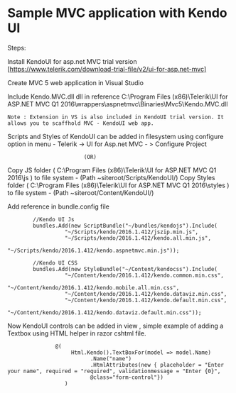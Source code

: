 # Sample MVC application with Kendo UI

Steps:

Install KendoUI for asp.net MVC trial version [https://www.telerik.com/download-trial-file/v2/ui-for-asp.net-mvc] 

Create MVC 5 web application in Visual Studio

Include Kendo.MVC.dll dll in reference C:\Program Files (x86)\Telerik\UI for ASP.NET MVC Q1 2016\wrappers\aspnetmvc\Binaries\Mvc5\Kendo.MVC.dll
 
    Note : Extension in VS is also included in KendoUI trial version. It allows you to scaffhold MVC - KendoUI web app.

Scripts and Styles of KendoUI can be added in filesystem using configure option in menu - Telerik -> UI for Asp.net MVC - > Configure Project 

                            (OR)

Copy JS folder ( C:\Program Files (x86)\Telerik\UI for ASP.NET MVC Q1 2016\js ) to file system - (Path ~siteroot/Scripts/KendoUI/)
Copy Styles folder ( C:\Program Files (x86)\Telerik\UI for ASP.NET MVC Q1 2016\styles ) to file system  -  (Path ~siteroot/Content/KendoUI/)


Add reference in bundle.config file


            //Kendo UI Js
            bundles.Add(new ScriptBundle("~/bundles/kendojs").Include(
                      "~/Scripts/kendo/2016.1.412/jszip.min.js",
                      "~/Scripts/kendo/2016.1.412/kendo.all.min.js",
                      "~/Scripts/kendo/2016.1.412/kendo.aspnetmvc.min.js"));

            //Kendo UI CSS
            bundles.Add(new StyleBundle("~/Content/kendocss").Include(
                      "~/Content/kendo/2016.1.412/kendo.common.min.css",
                      "~/Content/kendo/2016.1.412/kendo.mobile.all.min.css",
                      "~/Content/kendo/2016.1.412/kendo.dataviz.min.css",
                      "~/Content/kendo/2016.1.412/kendo.default.min.css",
                      "~/Content/kendo/2016.1.412/kendo.dataviz.default.min.css"));
                      
                      
  
  
  Now KendoUI controls can be added in view , simple example of adding a Textbox using HTML helper in razor cshtml file.
  
                   @(
                        Html.Kendo().TextBoxFor(model => model.Name)
                              .Name("name")
                              .HtmlAttributes(new { placeholder = "Enter your name", required = "required", validationmessage = "Enter {0}", 
                              @class="form-control"})
                      )
                      
                      

